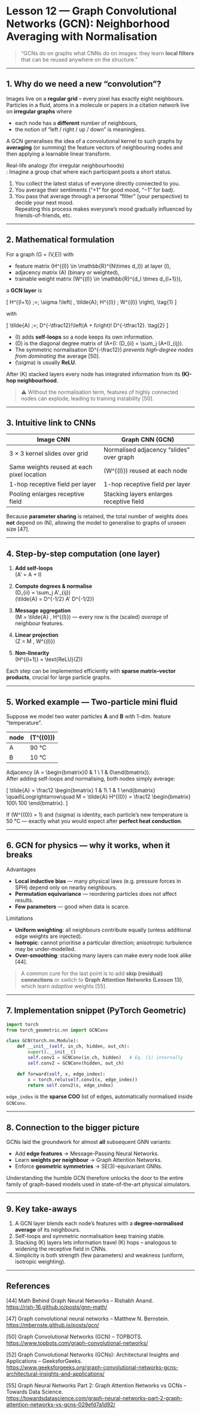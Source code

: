 # Lesson 12 — Graph Convolutional Networks (GCN): Neighborhood Averaging with Normalisation  

> “GCNs do on graphs what CNNs do on images: they learn **local filters** that can be reused anywhere on the structure.”  

---

## 1. Why do we need a new “convolution”?  

Images live on a **regular grid** – every pixel has exactly eight neighbours.  
Particles in a fluid, atoms in a molecule or papers in a citation network live on **irregular graphs** where  

* each node has a **different** number of neighbours,  
* the notion of “left / right / up / down” is meaningless.  

A GCN generalises the idea of a convolutional kernel to such graphs by **averaging** (or summing) the feature vectors of neighbouring nodes and then applying a learnable linear transform.  

Real-life analogy (for irregular neighbourhoods)  
: Imagine a group chat where each participant posts a short status.  
  1. You collect the latest status of everyone directly connected to you.  
  2. You average their sentiments (“+1” for good mood, “−1” for bad).  
  3. You pass that average through a personal “filter” (your perspective) to decide your next mood.  
  Repeating this process makes everyone’s mood gradually influenced by friends-of-friends, etc.  

---

## 2. Mathematical formulation  

For a graph \(G = (V,E)\) with  

* feature matrix \(H^{(l)} \in \mathbb{R}^{N\times d_l}\) at layer \(l\),  
* adjacency matrix \(A\) (binary or weighted),  
* trainable weight matrix \(W^{(l)} \in \mathbb{R}^{d_l \times d_{l+1}}\),  

a **GCN layer** is

\[
H^{(l+1)} \;=\; \sigma \!\left( \, \tilde{A}\; H^{(l)} \; W^{(l)} \right), \tag{1}
\]

with  

\[
\tilde{A} \;=\; D^{-\tfrac12}\!\left(A + I\right)\! D^{-\tfrac12}. \tag{2}
\]

* \(I\) adds **self-loops** so a node keeps its own information.  
* \(D\) is the diagonal degree matrix of \(A+I\): \(D_{ii} = \sum_j (A+I)_{ij}\).  
* The symmetric normalisation \(D^{-\frac12}\) *prevents high-degree nodes from dominating* the average [50].  
* \(\sigma\) is usually **ReLU**.  

After \(K\) stacked layers every node has integrated information from its **\(K\)-hop neighbourhood**.  

> ⚠️  Without the normalisation term, features of highly connected nodes can explode, leading to training instability [50].

---

## 3. Intuitive link to CNNs  

| Image CNN                                   | Graph CNN (GCN)                                   |
|---------------------------------------------|---------------------------------------------------|
| 3 × 3 kernel slides over grid               | Normalised adjacency “slides” over graph          |
| Same weights reused at each pixel location  | \(W^{(l)}\) reused at each node                   |
| 1-hop receptive field per layer             | 1-hop receptive field per layer                   |
| Pooling enlarges receptive field            | Stacking layers enlarges receptive field          |

Because **parameter sharing** is retained, the total number of weights does **not** depend on \(N\), allowing the model to generalise to graphs of unseen size [47].

---

## 4. Step-by-step computation (one layer)

1. **Add self-loops**  
   \(A' = A + I\)

2. **Compute degrees & normalise**  
   \(D_{ii} = \sum_j A'_{ij}\)  
   \(\tilde{A} = D^{-1/2} A' D^{-1/2}\)

3. **Message aggregation**  
   \(M = \tilde{A} \, H^{(l)}\) — every row is the (scaled) *average* of neighbour features.

4. **Linear projection**  
   \(Z = M \, W^{(l)}\)

5. **Non-linearity**  
   \(H^{(l+1)} = \text{ReLU}(Z)\)

Each step can be implemented efficiently with **sparse matrix–vector products**, crucial for large particle graphs.

---

## 5. Worked example — Two-particle mini fluid  

Suppose we model two water particles **A** and **B** with 1-dim. feature “temperature”.  

| node | \(T^{(0)}\) |
|------|------------|
| A    | 90 °C      |
| B    | 10 °C      |

Adjacency \(A = \begin{bmatrix}0 & 1 \\ 1 & 0\end{bmatrix}\).  
After adding self-loops and normalising, both nodes simply average:  

\[
\tilde{A} =
\frac12
\begin{bmatrix}
1 & 1\\
1 & 1
\end{bmatrix}
\quad\Longrightarrow\quad
M = \tilde{A} H^{(0)} =
\frac12
\begin{bmatrix}
100\\
100
\end{bmatrix}.
\]

If \(W^{(0)} = 1\) and \(\sigma\) is identity, each particle’s new temperature is 50 °C — exactly what you would expect after **perfect heat conduction**.

---

## 6. GCN for physics — why it works, when it breaks  

Advantages  
* **Local inductive bias** — many physical laws (e.g. pressure forces in SPH) depend only on nearby neighbours.  
* **Permutation equivariance** — reordering particles does not affect results.  
* **Few parameters** — good when data is scarce.  

Limitations  
* **Uniform weighting**: all neighbours contribute equally (unless additional edge weights are injected).  
* **Isotropic**: cannot prioritise a particular direction; anisotropic turbulence may be under-modelled.  
* **Over-smoothing**: stacking many layers can make every node look alike [44].  

> A common cure for the last point is to add **skip (residual) connections** or switch to **Graph Attention Networks (Lesson 13)**, which learn *adaptive* weights [55].

---

## 7. Implementation snippet (PyTorch Geometric)

```python
import torch
from torch_geometric.nn import GCNConv

class GCN(torch.nn.Module):
    def __init__(self, in_ch, hidden, out_ch):
        super().__init__()
        self.conv1 = GCNConv(in_ch, hidden)   # Eq. (1) internally
        self.conv2 = GCNConv(hidden, out_ch)

    def forward(self, x, edge_index):
        x = torch.relu(self.conv1(x, edge_index))
        return self.conv2(x, edge_index)
```

`edge_index` is the **sparse COO** list of edges, automatically normalised inside `GCNConv`.  

---

## 8. Connection to the bigger picture  

GCNs laid the groundwork for almost **all** subsequent GNN variants:  

* Add **edge features** → Message-Passing Neural Networks.  
* Learn **weights per neighbour** → Graph Attention Networks.  
* Enforce **geometric symmetries** → SE(3)-equivariant GNNs.  

Understanding the humble GCN therefore unlocks the door to the entire family of graph-based models used in state-of-the-art physical simulators.

---

## 9. Key take-aways  

1. A GCN layer blends each node’s features with a **degree-normalised average** of its neighbours.  
2. Self-loops and symmetric normalisation keep training stable.  
3. Stacking \(K\) layers lets information travel \(K\) hops – analogous to widening the receptive field in CNNs.  
4. Simplicity is both strength (few parameters) and weakness (uniform, isotropic weighting).  

---

## References  

[44] Math Behind Graph Neural Networks – Rishabh Anand.  
https://rish-16.github.io/posts/gnn-math/  

[47] Graph convolutional neural networks – Matthew N. Bernstein.  
https://mbernste.github.io/posts/gcn/  

[50] Graph Convolutional Networks (GCN) – TOPBOTS.  
https://www.topbots.com/graph-convolutional-networks/  

[52] Graph Convolutional Networks (GCNs): Architectural Insights and Applications – GeeksforGeeks.  
https://www.geeksforgeeks.org/graph-convolutional-networks-gcns-architectural-insights-and-applications/  

[55] Graph Neural Networks Part 2: Graph Attention Networks vs GCNs – Towards Data Science.  
https://towardsdatascience.com/graph-neural-networks-part-2-graph-attention-networks-vs-gcns-029efd7a1d92/  
